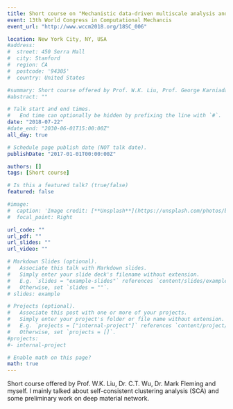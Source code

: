 ```yaml
---
title: Short course on "Mechanistic data-driven multiscale analysis and applications"
event: 13th World Congress in Computational Mechancis
event_url: "http://www.wccm2018.org/18SC_006"

location: New York City, NY, USA
#address:
#  street: 450 Serra Mall
#  city: Stanford
#  region: CA
#  postcode: '94305'
#  country: United States

#summary: Short course offered by Prof. W.K. Liu, Prof. George Karniadakis, Dr. C.T. Wu and myself. I mainly talked about deep materoal network and transfer learning for materials design.
#abstract: ""

# Talk start and end times.
#   End time can optionally be hidden by prefixing the line with `#`.
date: "2018-07-22"
#date_end: "2030-06-01T15:00:00Z"
all_day: true

# Schedule page publish date (NOT talk date).
publishDate: "2017-01-01T00:00:00Z"

authors: []
tags: [Short course]

# Is this a featured talk? (true/false)
featured: false

#image:
#  caption: 'Image credit: [**Unsplash**](https://unsplash.com/photos/bzdhc5b3Bxs)'
#  focal_point: Right

url_code: ""
url_pdf: ""
url_slides: ""
url_video: ""

# Markdown Slides (optional).
#   Associate this talk with Markdown slides.
#   Simply enter your slide deck's filename without extension.
#   E.g. `slides = "example-slides"` references `content/slides/example-slides.md`.
#   Otherwise, set `slides = ""`.
# slides: example

# Projects (optional).
#   Associate this post with one or more of your projects.
#   Simply enter your project's folder or file name without extension.
#   E.g. `projects = ["internal-project"]` references `content/project/deep-learning/index.md`.
#   Otherwise, set `projects = []`.
#projects:
#- internal-project

# Enable math on this page?
math: true
---
```

Short course offered by Prof. W.K. Liu, Dr. C.T. Wu, Dr. Mark Fleming and myself. I mainly talked about self-consistent clustering analysis (SCA) and some preliminary work on deep material network.

